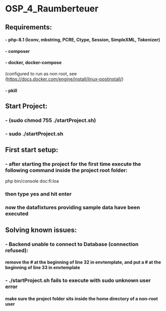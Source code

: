 # OSP_4_Raumberteuer

## Requirements:
#### - php-8.1 (Iconv, mbstring, PCRE, Ctype, Session, SimpleXML, Tokenizer)
#### - composer
#### - docker, docker-compose
(configured to run as non root, see (https://docs.docker.com/engine/install/linux-postinstall/)
#### - pkill

## Start Project:
### - (sudo chmod 755 ./startProject.sh)
### - sudo ./startProject.sh

## First start setup:
### - after starting the project for the first time execute the following command inside the project root folder:
php bin/console doc:fi:loa
### then type yes and hit enter
### now the datafixtures providing sample data have been executed

## Solving known issues:
### - Backend unable to connect to Database (connection refused):
####     remove the # at the beginning of line 32 in envtemplate, and put a # at the beginning of line 33 in envtemplate
### - ./startProject.sh fails to execute with sudo unknown user error
#### make sure the project folder sits inside the home directory of a non-root user